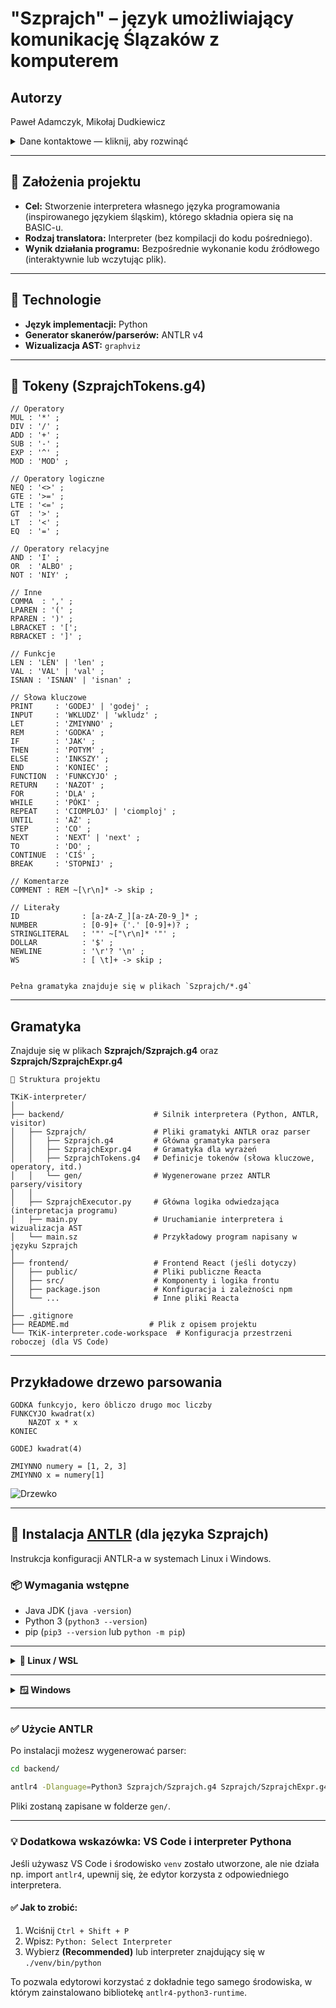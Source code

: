 # "Szprajch" – język umożliwiający komunikację Ślązaków z komputerem

## Autorzy  
Paweł Adamczyk, Mikołaj Dudkiewicz  

<details>
  <summary>Dane kontaktowe — kliknij, aby rozwinąć</summary>
  Email: 
        <br>adamczyk@student.agh.edu.pl
        <br>mdudkiewicz@student.agh.edu.pl
</details>

---

## 📌 Założenia projektu

- **Cel:** Stworzenie interpretera własnego języka programowania (inspirowanego językiem śląskim), którego składnia opiera się na BASIC-u.  
- **Rodzaj translatora:** Interpreter (bez kompilacji do kodu pośredniego).  
- **Wynik działania programu:** Bezpośrednie wykonanie kodu źródłowego (interaktywnie lub wczytując plik).  

---

## 🧰 Technologie

- **Język implementacji:** Python  
- **Generator skanerów/parserów:** ANTLR v4  
- **Wizualizacja AST:** `graphviz`

---

## 🧱 Tokeny (SzprajchTokens.g4)

```antlr
// Operatory
MUL : '*' ;
DIV : '/' ;
ADD : '+' ;
SUB : '-' ;
EXP : '^' ;
MOD : 'MOD' ;

// Operatory logiczne
NEQ : '<>' ;
GTE : '>=' ;
LTE : '<=' ;
GT  : '>' ;
LT  : '<' ;
EQ  : '=' ;

// Operatory relacyjne
AND : 'I' ;
OR  : 'ALBO' ;
NOT : 'NIY' ;

// Inne
COMMA  : ',' ;
LPAREN : '(' ;
RPAREN : ')' ;
LBRACKET : '['; 
RBRACKET : ']' ;

// Funkcje
LEN : 'LEN' | 'len' ;
VAL : 'VAL' | 'val' ;
ISNAN : 'ISNAN' | 'isnan' ;

// Słowa kluczowe
PRINT     : 'GODEJ' | 'godej' ;
INPUT     : 'WKLUDZ' | 'wkludz' ;
LET       : 'ZMIYNNO' ;
REM       : 'GODKA' ;
IF        : 'JAK' ;
THEN      : 'POTYM' ;
ELSE      : 'INKSZY' ;
END       : 'KONIEC' ;
FUNCTION  : 'FUNKCYJO' ;
RETURN    : 'NAZOT' ;
FOR       : 'DLA' ;
WHILE     : 'PÓKI' ;
REPEAT    : 'CIOMPLOJ' | 'ciomploj' ;
UNTIL     : 'AŻ' ;
STEP      : 'CO' ;
NEXT      : 'NEXT' | 'next' ;
TO        : 'DO' ;
CONTINUE  : 'CIŚ' ;
BREAK     : 'STOPNIJ' ;

// Komentarze
COMMENT : REM ~[\r\n]* -> skip ;

// Literały
ID              : [a-zA-Z_][a-zA-Z0-9_]* ;
NUMBER          : [0-9]+ ('.' [0-9]+)? ;
STRINGLITERAL   : '"' ~["\r\n]* '"' ;
DOLLAR          : '$' ;
NEWLINE         : '\r'? '\n' ;
WS              : [ \t]+ -> skip ;


Pełna gramatyka znajduje się w plikach `Szprajch/*.g4`
```
---

## Gramatyka
Znajduje się w plikach **Szprajch/Szprajch.g4** oraz **Szprajch/SzprajchExpr.g4**

```text
📁 Struktura projektu

TKiK-interpreter/
│
├── backend/                    # Silnik interpretera (Python, ANTLR, visitor)
│   ├── Szprajch/               # Pliki gramatyki ANTLR oraz parser
│   │   ├── Szprajch.g4         # Główna gramatyka parsera
│   │   ├── SzprajchExpr.g4     # Gramatyka dla wyrażeń
│   │   ├── SzprajchTokens.g4   # Definicje tokenów (słowa kluczowe, operatory, itd.)
│   │   └── gen/                # Wygenerowane przez ANTLR parsery/visitory
│   │
│   ├── SzprajchExecutor.py     # Główna logika odwiedzająca (interpretacja programu)
│   ├── main.py                 # Uruchamianie interpretera i wizualizacja AST
│   └── main.sz                 # Przykładowy program napisany w języku Szprajch
│
├── frontend/                   # Frontend React (jeśli dotyczy)
│   ├── public/                 # Pliki publiczne Reacta
│   ├── src/                    # Komponenty i logika frontu
│   ├── package.json            # Konfiguracja i zależności npm
│   └── ...                     # Inne pliki Reacta
│
├── .gitignore
├── README.md                  # Plik z opisem projektu
└── TKiK-interpreter.code-workspace  # Konfiguracja przestrzeni roboczej (dla VS Code)

```

--- 

## Przykładowe drzewo parsowania
```
GODKA funkcyjo, kero ôbliczo drugo moc liczby
FUNKCYJO kwadrat(x)
    NAZOT x * x
KONIEC

GODEJ kwadrat(4)

ZMIYNNO numery = [1, 2, 3]
ZMIYNNO x = numery[1]
```

![Drzewko](backend/ast_output.png)

---

## 🔧 Instalacja [ANTLR](https://www.youtube.com/watch?v=dQw4w9WgXcQ) (dla języka Szprajch)

Instrukcja konfiguracji ANTLR-a w systemach Linux i Windows.

### 📦 Wymagania wstępne

- Java JDK (`java -version`)
- Python 3 (`python3 --version`)
- pip (`pip3 --version` lub `python -m pip`)

---
<details>
  <summary><strong>🐧 Linux / WSL</strong></summary>

#### 1. Pobierz ANTLR

```bash
cd /usr/local/lib
sudo curl -O https://www.antlr.org/download/antlr-4.13.1-complete.jar

### 2. Dodaj alias i CLASSPATH

```bash
echo "export CLASSPATH=\"/usr/local/lib/antlr-4.13.1-complete.jar:\$CLASSPATH\"" >> ~/.bashrc
echo "alias antlr4='java -jar /usr/local/lib/antlr-4.13.1-complete.jar'" >> ~/.bashrc
source ~/.bashrc
```

#### 3. Stwórz środowisko wirtualne i zainstaluj bibliotekę ANTLR

```bash
cd /ścieżka/do/projektu
python3 -m venv venv
source venv/bin/activate
pip install antlr4-python3-runtime
```
</details>

---

<details>
  <summary><strong>🪟 Windows</strong></summary>

#### 1. Pobierz ANTLR

Pobierz plik `.jar` z:

[https://www.antlr.org/download/antlr-4.13.1-complete.jar](https://www.antlr.org/download/antlr-4.13.1-complete.jar)

Zapisz np. do `C:\antlr\antlr-4.13.1-complete.jar`

#### 2. Ustaw zmienne środowiskowe

W `cmd` lub `PowerShell`:

```cmd
setx CLASSPATH "C:\antlr\antlr-4.13.1-complete.jar;%CLASSPATH%"
```

Stwórz plik `antlr4.bat` np. w `C:\antlr\bin`:

```bat
@echo off
java -jar C:\antlr\antlr-4.13.1-complete.jar %*
```

Dodaj ten folder do `PATH`.

#### 3. Utwórz środowisko i zainstaluj bibliotekę

```powershell
cd C:\ścieżka\do\projektu
python -m venv venv
.\venv\Scripts\activate
pip install antlr4-python3-runtime
```
</details>

---

### ✅ Użycie ANTLR

Po instalacji możesz wygenerować parser:

```bash
cd backend/

antlr4 -Dlanguage=Python3 Szprajch/Szprajch.g4 Szprajch/SzprajchExpr.g4 Szprajch/SzprajchTokens.g4 -visitor -o gen
```

Pliki zostaną zapisane w folderze `gen/`.

---

### 💡 Dodatkowa wskazówka: VS Code i interpreter Pythona

Jeśli używasz VS Code i środowisko `venv` zostało utworzone, ale nie działa np. import `antlr4`, upewnij się, że edytor korzysta z odpowiedniego interpretera.

#### ✅ Jak to zrobić:
1. Wciśnij `Ctrl + Shift + P`
2. Wpisz: `Python: Select Interpreter`
3. Wybierz **(Recommended)** lub interpreter znajdujący się w `./venv/bin/python`

To pozwala edytorowi korzystać z dokładnie tego samego środowiska, w którym zainstalowano bibliotekę `antlr4-python3-runtime`.
